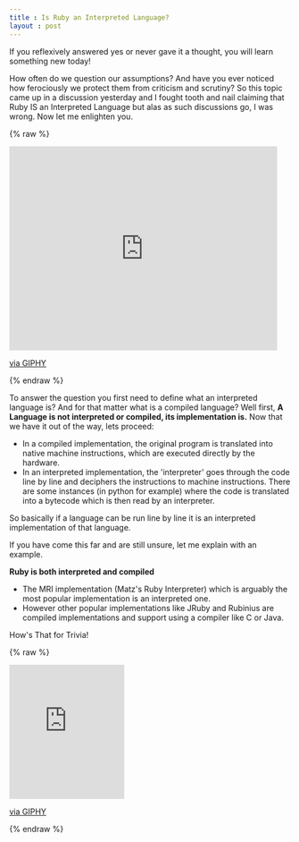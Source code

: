 ```yaml
---
title : Is Ruby an Interpreted Language?
layout : post
---
```


<div class="message">
If you reflexively answered yes or never gave it a thought, you will learn something new today!
</div>

How often do we question our assumptions? And have you ever noticed how ferociously we protect them from criticism and scrutiny? So this topic came up in a discussion yesterday and I fought tooth and nail claiming that Ruby IS an Interpreted Language but alas as such discussions go, I was wrong. Now let me enlighten you.

{% raw %}
<iframe src="https://giphy.com/embed/gw3zMXiPDkOyVBsc" width="480" height="365" frameBorder="0" class="giphy-embed" allowFullScreen></iframe><p><a href="https://giphy.com/gifs/sting-wresting-sprite-commercial-gw3zMXiPDkOyVBsc">via GIPHY</a></p>
{% endraw %}

To answer the question you first need to define what an interpreted language is? And for that matter what is a compiled language?
Well first, **A Language is not interpreted or compiled, its implementation is.** Now that we have it out of the way, lets proceed:
- In a compiled implementation, the original program is translated into native machine instructions, which are executed directly by the hardware.
- In an interpreted implementation, the 'interpreter' goes through the code line by line and deciphers the instructions to machine instructions. There are some instances (in python for example) where the code is translated into a bytecode which is then read by an interpreter.

So basically if a language can be run line by line it is an interpreted implementation of that language.

If you have come this far and are still unsure, let me explain with an example.

**Ruby is both interpreted and compiled**
- The MRI implementation (Matz's Ruby Interpreter) which is arguably the most popular implementation is an interpreted one.
- However other popular implementations like JRuby and Rubinius are compiled implementations and support using a compiler like C or Java.

How's That for Trivia!

{% raw %}
<iframe src="https://giphy.com/embed/5aLrlDiJPMPFS" width="206" height="240" frameBorder="0" class="giphy-embed" allowFullScreen></iframe><p><a href="https://giphy.com/gifs/jon-stewart-the-daily-show-5aLrlDiJPMPFS">via GIPHY</a></p>
{% endraw %}
